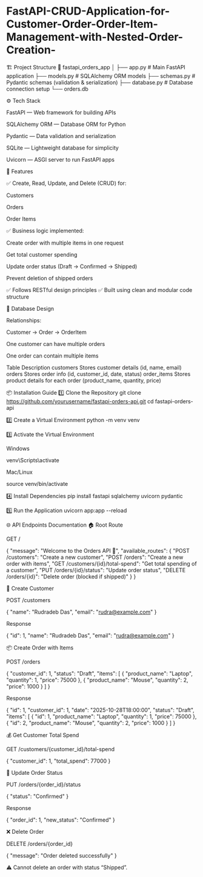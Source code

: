 # FastAPI-CRUD-Application-for-Customer-Order-Order-Item-Management-with-Nested-Order-Creation-


🏗️ Project Structure
📁 fastapi_orders_app
│
├── app.py                # Main FastAPI application
├── models.py             # SQLAlchemy ORM models
├── schemas.py            # Pydantic schemas (validation & serialization)
├── database.py           # Database connection setup
└── orders.db   



⚙️ Tech Stack

FastAPI — Web framework for building APIs

SQLAlchemy ORM — Database ORM for Python

Pydantic — Data validation and serialization

SQLite — Lightweight database for simplicity

Uvicorn — ASGI server to run FastAPI apps



🚀 Features

✅ Create, Read, Update, and Delete (CRUD) for:

Customers

Orders

Order Items

✅ Business logic implemented:

Create order with multiple items in one request

Get total customer spending

Update order status (Draft → Confirmed → Shipped)

Prevent deletion of shipped orders

✅ Follows RESTful design principles
✅ Built using clean and modular code structure











🧩 Database Design

Relationships:

Customer → Order → OrderItem

One customer can have multiple orders

One order can contain multiple items

Table	Description
customers	Stores customer details (id, name, email)
orders	Stores order info (id, customer_id, date, status)
order_items	Stores product details for each order (product_name, quantity, price)









📦 Installation Guide
1️⃣ Clone the Repository
git clone https://github.com/yourusername/fastapi-orders-api.git
cd fastapi-orders-api

2️⃣ Create a Virtual Environment
python -m venv venv

3️⃣ Activate the Virtual Environment

Windows

venv\Scripts\activate


Mac/Linux

source venv/bin/activate

4️⃣ Install Dependencies
pip install fastapi sqlalchemy uvicorn pydantic

5️⃣ Run the Application
uvicorn app:app --reload

🌐 API Endpoints Documentation
🏠 Root Route

GET /

{
  "message": "Welcome to the Orders API 🚀",
  "available_routes": {
    "POST /customers": "Create a new customer",
    "POST /orders": "Create a new order with items",
    "GET /customers/{id}/total-spend": "Get total spending of a customer",
    "PUT /orders/{id}/status": "Update order status",
    "DELETE /orders/{id}": "Delete order (blocked if shipped)"
  }
}

👤 Create Customer

POST /customers

{
  "name": "Rudradeb Das",
  "email": "rudra@example.com"
}


Response

{
  "id": 1,
  "name": "Rudradeb Das",
  "email": "rudra@example.com"
}

📦 Create Order with Items

POST /orders

{
  "customer_id": 1,
  "status": "Draft",
  "items": [
    { "product_name": "Laptop", "quantity": 1, "price": 75000 },
    { "product_name": "Mouse", "quantity": 2, "price": 1000 }
  ]
}


Response

{
  "id": 1,
  "customer_id": 1,
  "date": "2025-10-28T18:00:00",
  "status": "Draft",
  "items": [
    { "id": 1, "product_name": "Laptop", "quantity": 1, "price": 75000 },
    { "id": 2, "product_name": "Mouse", "quantity": 2, "price": 1000 }
  ]
}

💰 Get Customer Total Spend

GET /customers/{customer_id}/total-spend

{
  "customer_id": 1,
  "total_spend": 77000
}

🔁 Update Order Status

PUT /orders/{order_id}/status

{
  "status": "Confirmed"
}


Response

{
  "order_id": 1,
  "new_status": "Confirmed"
}

❌ Delete Order

DELETE /orders/{order_id}

{
  "message": "Order deleted successfully"
}


⚠️ Cannot delete an order with status “Shipped”.
